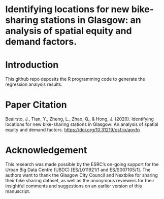 # Identifying locations for new bike-sharing stations in Glasgow: an analysis of spatial equity and demand factors. 

# Introduction
This github repo deposits the R programming code to generate the regression analysis results.

# Paper Citation
Beairsto, J., Tian, Y., Zheng, L., Zhao, Q., & Hong, J. (2020). Identifying locations for new bike-sharing stations in Glasgow: An analysis of spatial equity and demand factors. https://doi.org/10.31219/osf.io/apyfn


# Acknowledgement
This research was made possible by the ESRC’s on-going support for the Urban Big Data Centre (UBDC) [ES/L011921/1 and ES/S007105/1]. The authors want to thank the Glasgow City Council and Nextbike for sharing their bike sharing dataset, as well as the anonymous reviewers for their insightful comments and suggestions on an earlier version of this manuscript.